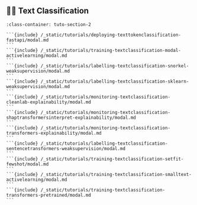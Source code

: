 ## 📕📗 Text Classification

````{grid} 1 1 2 2
:class-container: tuto-section-2

```{include} /_static/tutorials/deploying-texttokenclassification-fastapi/modal.md
```
```{include} /_static/tutorials/training-textclassification-modal-activelearning/modal.md
```
```{include} /_static/tutorials/labelling-textclassification-snorkel-weaksupervision/modal.md
```
```{include} /_static/tutorials/labelling-textclassification-sklearn-weaksupervision/modal.md
```
```{include} /_static/tutorials/monitoring-textclassification-cleanlab-explainability/modal.md
```
```{include} /_static/tutorials/monitoring-textclassification-shaptransformersinterpret-explainability/modal.md
```
```{include} /_static/tutorials/monitoring-textclassification-transformers-explainability/modal.md
```
```{include} /_static/tutorials/labelling-textclassification-sentencetransformers-weaksupervision/modal.md
```
```{include} /_static/tutorials/training-textclassification-setfit-fewshot/modal.md
```
```{include} /_static/tutorials/training-textclassification-smalltext-activelearning/modal.md
```
```{include} /_static/tutorials/training-textclassification-transformers-pretrained/modal.md
```
````